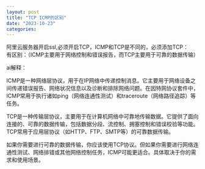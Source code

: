 ```yaml
---
layout: post
title: "TCP ICMP的区别"
date: "2023-10-23"
categories: 
---
```

<p>阿里云服务器开启ssl,必须开启TCP，ICMP和TCP是不同的，必须添加TCP：<br />
有区别：（ICMP主要用于网络控制和错误报告，而TCP主要用于可靠的数据传输）</p>
<p>ai解释：</p>
<p>ICMP是一种网络层协议，用于在IP网络中传递控制消息。它主要用于网络设备之间传递错误报告、网络状况信息以及诊断和排除网络问题。在因特网协议套件中，ICMP常用于执行诸如ping（网络连通性测试）和traceroute（网络路径追踪）等任务。</p>
<p>TCP是一种传输层协议，主要用于在计算机网络中可靠地传输数据。它提供了面向连接的、可靠的数据传输，包括数据分段、流控制、拥塞控制和错误校验等功能。TCP常用于应用层协议（如HTTP、FTP、SMTP等）的可靠数据传输。</p>
<p>如果你需要进行可靠的数据传输，你应该使用TCP协议。但如果你需要进行网络连通性测试、网络排错或其他网络控制任务，ICMP可能更适合。具体取决于你的需求和使用场景。</p>
